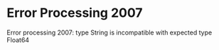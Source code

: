 # Error Processing 2007

Error processing 2007: type String is incompatible with expected type Float64
